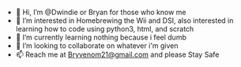- 👋 Hi, I’m @Dwindie or Bryan for those who know me 
- 👀 I’m interested in Homebrewing the Wii and DSI, also interested in learning how to code using python3, html, and scratch
- 🌱 I’m currently learning nothing because i feel dumb
- 💞️ I’m looking to collaborate on whatever i'm given
- 📫 Reach me at Bryvenom21@gmail.com and please Stay Safe

<!---
Dwindie/Dwindie is a ✨ special ✨ repository because its `README.md` (this file) appears on your GitHub profile.
You can click the Preview link to take a look at your changes.
--->
